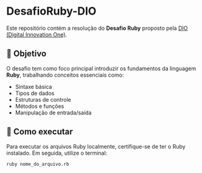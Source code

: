 # DesafioRuby-DIO

Este repositório contém a resolução do **Desafio Ruby** proposto pela [DIO (Digital Innovation One)](https://www.dio.me/).

## 🧠 Objetivo

O desafio tem como foco principal introduzir os fundamentos da linguagem **Ruby**, trabalhando conceitos essenciais como:

- Sintaxe básica
- Tipos de dados
- Estruturas de controle
- Métodos e funções
- Manipulação de entrada/saída

## 🚀 Como executar

Para executar os arquivos Ruby localmente, certifique-se de ter o Ruby instalado. Em seguida, utilize o terminal:

```bash
ruby nome_do_arquivo.rb
